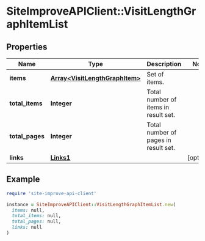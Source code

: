 # SiteImproveAPIClient::VisitLengthGraphItemList

## Properties

| Name | Type | Description | Notes |
| ---- | ---- | ----------- | ----- |
| **items** | [**Array&lt;VisitLengthGraphItem&gt;**](VisitLengthGraphItem.md) | Set of items. |  |
| **total_items** | **Integer** | Total number of items in result set. |  |
| **total_pages** | **Integer** | Total number of pages in result set. |  |
| **links** | [**Links1**](Links1.md) |  | [optional] |

## Example

```ruby
require 'site-improve-api-client'

instance = SiteImproveAPIClient::VisitLengthGraphItemList.new(
  items: null,
  total_items: null,
  total_pages: null,
  links: null
)
```

